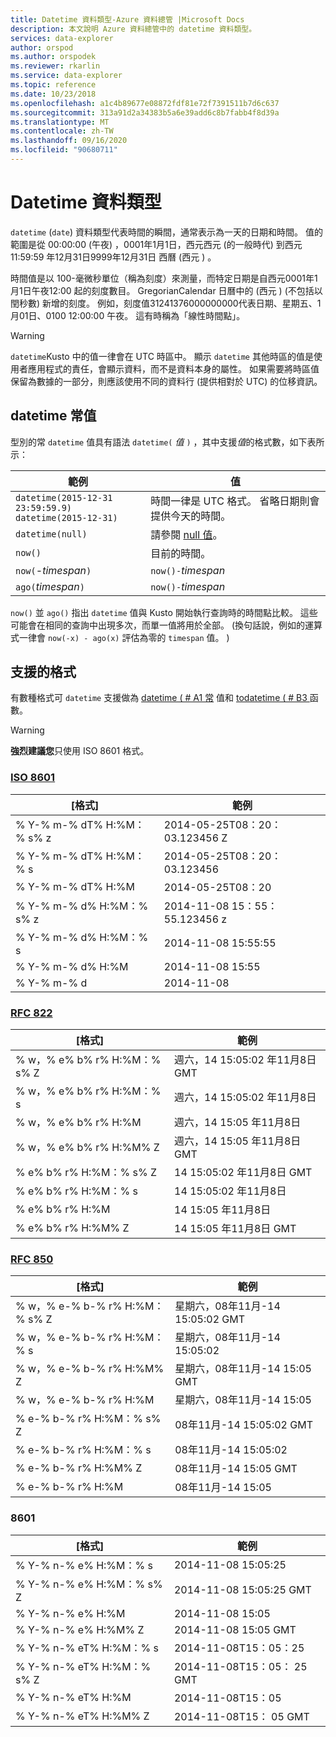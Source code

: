 ```yaml
---
title: Datetime 資料類型-Azure 資料總管 |Microsoft Docs
description: 本文說明 Azure 資料總管中的 datetime 資料類型。
services: data-explorer
author: orspod
ms.author: orspodek
ms.reviewer: rkarlin
ms.service: data-explorer
ms.topic: reference
ms.date: 10/23/2018
ms.openlocfilehash: a1c4b89677e08872fdf81e72f7391511b7d6c637
ms.sourcegitcommit: 313a91d2a34383b5a6e39add6c8b7fabb4f8d39a
ms.translationtype: MT
ms.contentlocale: zh-TW
ms.lasthandoff: 09/16/2020
ms.locfileid: "90680711"
---
```

# <a name="the-datetime-data-type"></a>Datetime 資料類型

`datetime` (`date`) 資料類型代表時間的瞬間，通常表示為一天的日期和時間。
值的範圍是從 00:00:00 (午夜) ，0001年1月1日，西元西元 (的一般時代) 到西元11:59:59 年12月31日9999年12月31日 西曆 (西元 ) 。 

時間值是以 100-毫微秒單位（稱為刻度）來測量，而特定日期是自西元0001年1月1日午夜12:00 起的刻度數目。 GregorianCalendar 日曆中的 (西元 )  (不包括以閏秒數) 新增的刻度。
例如，刻度值31241376000000000代表日期、星期五、1月01日、0100 12:00:00 午夜。
這有時稱為「線性時間點」。

> [!WARNING]
> `datetime`Kusto 中的值一律會在 UTC 時區中。 顯示 `datetime` 其他時區的值是使用者應用程式的責任，會顯示資料，而不是資料本身的屬性。 如果需要將時區值保留為數據的一部分，則應該使用不同的資料行 (提供相對於 UTC) 的位移資訊。

## <a name="datetime-literals"></a>datetime 常值

型別的常 `datetime` 值具有語法 `datetime(` *值* `)` ，其中支援*值*的格式數，如下表所示：

|範例                                                     |值                                                         |
|------------------------------------------------------------|--------------------------------------------------------------|
|`datetime(2015-12-31 23:59:59.9)`<br/>`datetime(2015-12-31)`|時間一律是 UTC 格式。 省略日期則會提供今天的時間。|
|`datetime(null)`                                            |請參閱 [null 值](null-values.md)。                            |
|`now()`                                                     |目前的時間。                                             |
|`now(`-*timespan*`)`                                        |`now()-`*timespan*                                            |
|`ago(`*timespan*`)`                                         |`now()-`*timespan*                                            |

`now()` 並 `ago()` 指出 `datetime` 值與 Kusto 開始執行查詢時的時間點比較。 這些可能會在相同的查詢中出現多次，而單一值將用於全部。
 (換句話說，例如的運算式一律會 `now(-x) - ago(x)` 評估為零的 `timespan` 值。 ) 

## <a name="supported-formats"></a>支援的格式

有數種格式可 `datetime` 支援做為 [datetime ( # A1 常](#datetime-literals) 值和 [todatetime ( # B3 ](../todatetimefunction.md) 函數。

> [!WARNING]
> **強烈建議您**只使用 ISO 8601 格式。

### <a name="iso-8601"></a>[ISO 8601](https://www.iso.org/iso/home/standards/iso8601.htm)

|[格式]|範例|
|------|-------|
|% Y-% m-% dT% H:%M：% s% z|2014-05-25T08：20： 03.123456 Z|
|% Y-% m-% dT% H:%M：% s|2014-05-25T08：20：03.123456|
|% Y-% m-% dT% H:%M|2014-05-25T08：20|
|% Y-% m-% d% H:%M：% s% z|2014-11-08 15：55： 55.123456 z|
|% Y-% m-% d% H:%M：% s|2014-11-08 15:55:55|
|% Y-% m-% d% H:%M|2014-11-08 15:55|
|% Y-% m-% d|2014-11-08|

### <a name="rfc-822"></a>[RFC 822](https://www.ietf.org/rfc/rfc0822.txt)

|[格式]|範例|
|------|-------|
|% w，% e% b% r% H:%M：% s% Z|週六，14 15:05:02 年11月8日 GMT|
|% w，% e% b% r% H:%M：% s|週六，14 15:05:02 年11月8日|
|% w，% e% b% r% H:%M|週六，14 15:05 年11月8日|
|% w，% e% b% r% H:%M% Z|週六，14 15:05 年11月8日 GMT|
|% e% b% r% H:%M：% s% Z|14 15:05:02 年11月8日 GMT|
|% e% b% r% H:%M：% s|14 15:05:02 年11月8日|
|% e% b% r% H:%M|14 15:05 年11月8日|
|% e% b% r% H:%M% Z|14 15:05 年11月8日 GMT|

### <a name="rfc-850"></a>[RFC 850](https://tools.ietf.org/html/rfc850)

|[格式]|範例|
|------|-------|
|% w，% e-% b-% r% H:%M：% s% Z|星期六，08年11月-14 15:05:02 GMT|
|% w，% e-% b-% r% H:%M：% s|星期六，08年11月-14 15:05:02|
|% w，% e-% b-% r% H:%M% Z|星期六，08年11月-14 15:05 GMT|
|% w，% e-% b-% r% H:%M|星期六，08年11月-14 15:05|
|% e-% b-% r% H:%M：% s% Z|08年11月-14 15:05:02 GMT|
|% e-% b-% r% H:%M：% s|08年11月-14 15:05:02|
|% e-% b-% r% H:%M% Z|08年11月-14 15:05 GMT|
|% e-% b-% r% H:%M|08年11月-14 15:05|


### <a name="sortable"></a>8601 

|[格式]|範例|
|------|-------|        
|% Y-% n-% e% H:%M：% s|2014-11-08 15:05:25|
|% Y-% n-% e% H:%M：% s% Z|2014-11-08 15:05:25 GMT|
|% Y-% n-% e% H:%M|2014-11-08 15:05|
|% Y-% n-% e% H:%M% Z|2014-11-08 15:05 GMT|
|% Y-% n-% eT% H:%M：% s|2014-11-08T15：05：25|
|% Y-% n-% eT% H:%M：% s% Z|2014-11-08T15：05： 25 GMT|
|% Y-% n-% eT% H:%M|2014-11-08T15：05|
|% Y-% n-% eT% H:%M% Z|2014-11-08T15： 05 GMT|

